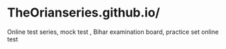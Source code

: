 # TheOrianseries.github.io/
Online test series, mock test , Bihar examination board, practice set 
online test
